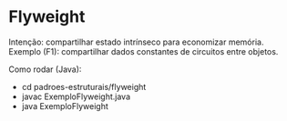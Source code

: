 # Flyweight

Intenção: compartilhar estado intrínseco para economizar memória.
Exemplo (F1): compartilhar dados constantes de circuitos entre objetos.

Como rodar (Java):
- cd padroes-estruturais/flyweight
- javac ExemploFlyweight.java
- java ExemploFlyweight
